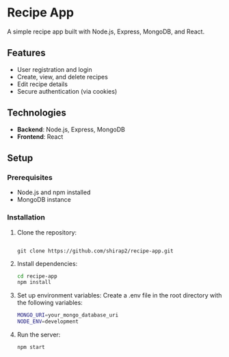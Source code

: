 # Recipe App

A simple recipe app built with Node.js, Express, MongoDB, and React.

## Features

- User registration and login
- Create, view, and delete recipes
- Edit recipe details
- Secure authentication (via cookies)

## Technologies

- **Backend**: Node.js, Express, MongoDB
- **Frontend**: React

## Setup

### Prerequisites

- Node.js and npm installed
- MongoDB instance

### Installation

1. Clone the repository:
   ```

   git clone https://github.com/shirap2/recipe-app.git
      ```


2. Install dependencies:

    ```sh
    cd recipe-app
    npm install
    ```

3. Set up environment variables: Create a .env file in the root directory with the following variables:

    ```sh
    MONGO_URI=your_mongo_database_uri
    NODE_ENV=development
    ```

4. Run the server:
    ```sh
    npm start
    ```